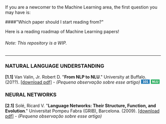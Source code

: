 If you are a newcomer to the Machine Learning area, the first question you may have is:

####"Which paper should I start reading from?"

Here is a reading roadmap of Machine Learning papers!

###### Note: This repository is a WIP.


---------------------------------------

### NATURAL LANGUAGE UNDERSTANDING

**[1.1]** Van Valin, Jr. Robert D. "**From NLP to NLU**." University at Buffalo. (20??). [[download pdf]](https://github.com/viridiano/Talking-To-Robots/blob/master/papers/Van_Valin_From_NLP_to_NLU.pdf) - *(Pequena observação sobre esse artigo)* ![101](https://github.com/viridiano/Talking-To-Robots/blob/master/images/101.png) ![101](https://github.com/viridiano/Talking-To-Robots/blob/master/images/nlu.png)

### NEURAL NETWORKS

**[2.1]** Solé, Ricard V. "**Language Networks: Their Structure, Function, and Evolution**."  Universitat Pompeu Fabra (GRIB), Barcelona. (2009). [[download pdf]](https://github.com/viridiano/Talking-To-Robots/blob/master/papers/Sole_Language_Networks_Their_Structure_Function_and_Evolution.pdf) - *(Pequena observação sobre esse artigo)*
